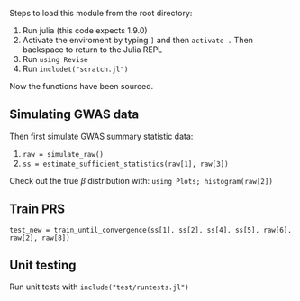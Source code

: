 Steps to load this module from the root directory:

1. Run julia (this code expects 1.9.0)
2. Activate the enviroment by typing `]` and then `activate .` Then backspace to return to the Julia REPL
3. Run `using Revise`
4. Run `includet("scratch.jl")`

Now the functions have been sourced. 

## Simulating GWAS data

Then first simulate GWAS summary statistic data:

1. `raw = simulate_raw()`
2. `ss = estimate_sufficient_statistics(raw[1], raw[3])`

Check out the true $\beta$ distribution with:
`using Plots; histogram(raw[2])` 

## Train PRS

`test_new = train_until_convergence(ss[1], ss[2], ss[4], ss[5], raw[6], raw[2], raw[8])`

## Unit testing

Run unit tests with `include("test/runtests.jl")`
